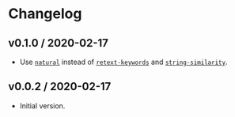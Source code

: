 # Changelog

## v0.1.0 / 2020-02-17

- Use [`natural`](https://www.npmjs.com/package/natural) instead of [`retext-keywords`](https://www.npmjs.com/package/retext-keywords) and [`string-similarity`](https://www.npmjs.com/package/string-similarity).

## v0.0.2 / 2020-02-17

- Initial version.
